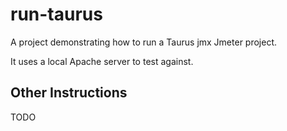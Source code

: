 # run-taurus

A project demonstrating how to run a Taurus jmx Jmeter project.

It uses a local Apache server to test against.


## Other Instructions

TODO

